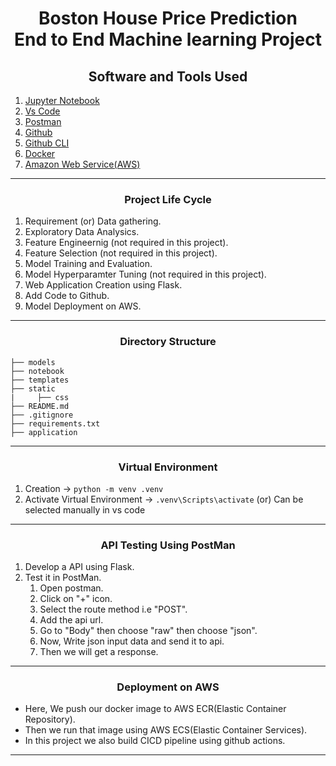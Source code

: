 <h1 align="center">Boston House Price Prediction <br> End to End Machine learning Project</h1>


<h2 align="center">Software and Tools Used</h2>  

1. [Jupyter Notebook](https://jupyter.org/)
2. [Vs Code](https://code.visualstudio.com/download)
3. [Postman](https://www.postman.com/downloads/)
4. [Github](https://github.com/)
5. [Github CLI](https://cli.github.com/)
6. [Docker](https://docs.docker.com/engine/install/)
7. [Amazon Web Service(AWS)](https://aws.amazon.com/console/)

---  

<h3 align="center">Project Life Cycle</h3>  

1. Requirement (or) Data gathering.
2. Exploratory Data Analysics.
3. Feature Engineernig (not required in this project).
4. Feature Selection (not required in this project).
5. Model Training and Evaluation.
6. Model Hyperparamter Tuning (not required in this project).
7. Web Application Creation using Flask.
8. Add Code to Github.
9. Model Deployment on AWS.  

---

<h3 align="center">Directory Structure</h3>  

```  
├── models  
├── notebook  
├── templates  
├── static  
|     ├── css  
├── README.md  
├── .gitignore  
├── requirements.txt  
├── application  
```

---

<h3 align="center">Virtual Environment</h3>  

1. Creation -> ```python -m venv .venv```  
2. Activate Virtual Environment -> ```.venv\Scripts\activate``` (or) Can be selected manually in vs code

---

<h3 align="center">API Testing Using PostMan</h3>  

1. Develop a API using Flask.
2. Test it in PostMan.
    1. Open postman.
    2. Click on "+" icon.
    3. Select the route method i.e "POST".
    4. Add the api url.
    5. Go to "Body" then choose "raw" then choose "json".
    6. Now, Write json input data and send it to api.
    7. Then we will get a response.

---

<h3 align="center">Deployment on AWS</h3>  

- Here, We push our docker image to AWS ECR(Elastic Container Repository).
- Then we run that image using AWS ECS(Elastic Container Services).
- In this project we also build CICD pipeline using github actions.

---